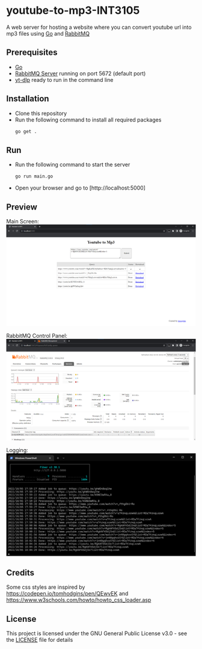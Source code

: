 # youtube-to-mp3-INT3105

A web server for hosting a website where you can convert youtube url into mp3 files using [Go](https://go.dev/) and [RabbitMQ](https://www.rabbitmq.com/)

## Prerequisites

-   [Go](https://go.dev/dl/)
-   [RabbitMQ Server](https://www.rabbitmq.com/download.html) running on port 5672 (default port)
-   [yt-dlp](https://github.com/yt-dlp/yt-dlp) ready to run in the command line

## Installation

-   Clone this repository
-   Run the following command to install all required packages
    ```bash
    go get .
    ```

## Run

-   Run the following command to start the server
    ```bash
    go run main.go
    ```
-   Open your browser and go to [http://localhost:5000]

## Preview

Main Screen:
![Main Screen](preview/mainscreen.png)

RabbitMQ Control Panel:
![RabbitMQ Control Panel](preview/rabbitmq.png)

Logging:
![Log](preview/log.png)

## Credits

Some css styles are inspired by https://codepen.io/tomhodgins/pen/QEwvEK and https://www.w3schools.com/howto/howto_css_loader.asp

## License

This project is licensed under the GNU General Public License v3.0 - see the [LICENSE](LICENSE) file for details
